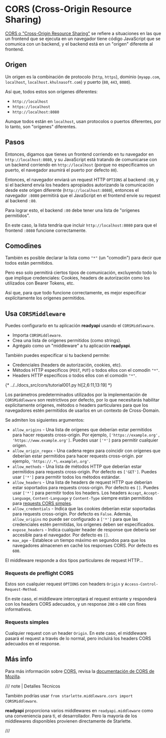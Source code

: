 # CORS (Cross-Origin Resource Sharing)

<a href="https://developer.mozilla.org/en-US/docs/Web/HTTP/CORS" class="external-link" target="_blank">CORS o "Cross-Origin Resource Sharing"</a> se refiere a situaciones en las que un frontend que se ejecuta en un navegador tiene código JavaScript que se comunica con un backend, y el backend está en un "origen" diferente al frontend.

## Origen

Un origen es la combinación de protocolo (`http`, `https`), dominio (`myapp.com`, `localhost`, `localhost.khulnasoft.com`) y puerto (`80`, `443`, `8080`).

Así que, todos estos son orígenes diferentes:

* `http://localhost`
* `https://localhost`
* `http://localhost:8080`

Aunque todos están en `localhost`, usan protocolos o puertos diferentes, por lo tanto, son "orígenes" diferentes.

## Pasos

Entonces, digamos que tienes un frontend corriendo en tu navegador en `http://localhost:8080`, y su JavaScript está tratando de comunicarse con un backend corriendo en `http://localhost` (porque no especificamos un puerto, el navegador asumirá el puerto por defecto `80`).

Entonces, el navegador enviará un request HTTP `OPTIONS` al backend `:80`, y si el backend envía los headers apropiados autorizando la comunicación desde este origen diferente (`http://localhost:8080`), entonces el navegador `:8080` permitirá que el JavaScript en el frontend envíe su request al backend `:80`.

Para lograr esto, el backend `:80` debe tener una lista de "orígenes permitidos".

En este caso, la lista tendría que incluir `http://localhost:8080` para que el frontend `:8080` funcione correctamente.

## Comodines

También es posible declarar la lista como `"*"` (un "comodín") para decir que todos están permitidos.

Pero eso solo permitirá ciertos tipos de comunicación, excluyendo todo lo que implique credenciales: Cookies, headers de autorización como los utilizados con Bearer Tokens, etc.

Así que, para que todo funcione correctamente, es mejor especificar explícitamente los orígenes permitidos.

## Usa `CORSMiddleware`

Puedes configurarlo en tu aplicación **readyapi** usando el `CORSMiddleware`.

* Importa `CORSMiddleware`.
* Crea una lista de orígenes permitidos (como strings).
* Agrégalo como un "middleware" a tu aplicación **readyapi**.

También puedes especificar si tu backend permite:

* Credenciales (headers de autorización, cookies, etc).
* Métodos HTTP específicos (`POST`, `PUT`) o todos ellos con el comodín `"*"`.
* Headers HTTP específicos o todos ellos con el comodín `"*"`.

{* ../../docs_src/cors/tutorial001.py hl[2,6:11,13:19] *}

Los parámetros predeterminados utilizados por la implementación de `CORSMiddleware` son restrictivos por defecto, por lo que necesitarás habilitar explícitamente orígenes, métodos o headers particulares para que los navegadores estén permitidos de usarlos en un contexto de Cross-Domain.

Se admiten los siguientes argumentos:

* `allow_origins` - Una lista de orígenes que deberían estar permitidos para hacer requests cross-origin. Por ejemplo, `['https://example.org', 'https://www.example.org']`. Puedes usar `['*']` para permitir cualquier origen.
* `allow_origin_regex` - Una cadena regex para coincidir con orígenes que deberían estar permitidos para hacer requests cross-origin. por ejemplo, `'https://.*\.example\.org'`.
* `allow_methods` - Una lista de métodos HTTP que deberían estar permitidos para requests cross-origin. Por defecto es `['GET']`. Puedes usar `['*']` para permitir todos los métodos estándar.
* `allow_headers` - Una lista de headers de request HTTP que deberían estar soportados para requests cross-origin. Por defecto es `[]`. Puedes usar `['*']` para permitir todos los headers. Los headers `Accept`, `Accept-Language`, `Content-Language` y `Content-Type` siempre están permitidos para <a href="https://developer.mozilla.org/en-US/docs/Web/HTTP/CORS#simple_requests" class="external-link" rel="noopener" target="_blank">requests CORS simples</a>.
* `allow_credentials` - Indica que las cookies deberían estar soportadas para requests cross-origin. Por defecto es `False`. Además, `allow_origins` no puede ser configurado a `['*']` para que las credenciales estén permitidas, los orígenes deben ser especificados.
* `expose_headers` - Indica cualquier header de response que debería ser accesible para el navegador. Por defecto es `[]`.
* `max_age` - Establece un tiempo máximo en segundos para que los navegadores almacenen en caché los responses CORS. Por defecto es `600`.

El middleware responde a dos tipos particulares de request HTTP...

### Requests de preflight CORS

Estos son cualquier request `OPTIONS` con headers `Origin` y `Access-Control-Request-Method`.

En este caso, el middleware interceptará el request entrante y responderá con los headers CORS adecuados, y un response `200` o `400` con fines informativos.

### Requests simples

Cualquier request con un header `Origin`. En este caso, el middleware pasará el request a través de lo normal, pero incluirá los headers CORS adecuados en el response.

## Más info

Para más información sobre <abbr title="Cross-Origin Resource Sharing">CORS</abbr>, revisa la <a href="https://developer.mozilla.org/en-US/docs/Web/HTTP/CORS" class="external-link" target="_blank">documentación de CORS de Mozilla</a>.

/// note | Detalles Técnicos

También podrías usar `from starlette.middleware.cors import CORSMiddleware`.

**readyapi** proporciona varios middlewares en `readyapi.middleware` como una conveniencia para ti, el desarrollador. Pero la mayoría de los middlewares disponibles provienen directamente de Starlette.

///
